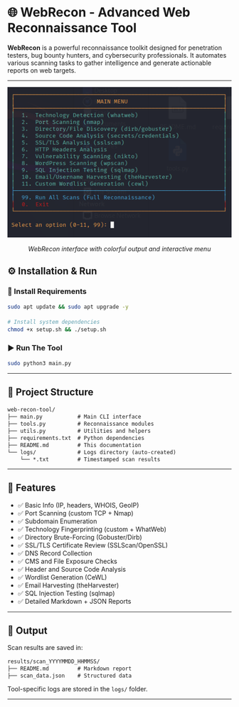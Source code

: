 # 🌐 WebRecon - Advanced Web Reconnaissance Tool

**WebRecon** is a powerful reconnaissance toolkit designed for penetration testers, bug bounty hunters, and cybersecurity professionals. It automates various scanning tasks to gather intelligence and generate actionable reports on web targets.

---

<div align="center">
  <img src="./preview_img.png" alt="Project_preview" width="700">
  <p><i>WebRecon interface with colorful output and interactive menu</i></p>
</div>

## ⚙️ Installation & Run

### 🧰 Install Requirements

```bash
sudo apt update && sudo apt upgrade -y

# Install system dependencies
chmod +x setup.sh && ./setup.sh
````

### ▶ Run The Tool

```bash
sudo python3 main.py
```

---

## 📂 Project Structure

```
web-recon-tool/
├── main.py           # Main CLI interface
├── tools.py          # Reconnaissance modules
├── utils.py          # Utilities and helpers
├── requirements.txt  # Python dependencies
├── README.md         # This documentation
└── logs/             # Logs directory (auto-created)
    └── *.txt         # Timestamped scan results
```

---


## 🧪 Features

* ✅ Basic Info (IP, headers, WHOIS, GeoIP)
* ✅ Port Scanning (custom TCP + Nmap)
* ✅ Subdomain Enumeration
* ✅ Technology Fingerprinting (custom + WhatWeb)
* ✅ Directory Brute-Forcing (Gobuster/Dirb)
* ✅ SSL/TLS Certificate Review (SSLScan/OpenSSL)
* ✅ DNS Record Collection
* ✅ CMS and File Exposure Checks
* ✅ Header and Source Code Analysis
* ✅ Wordlist Generation (CeWL)
* ✅ Email Harvesting (theHarvester)
* ✅ SQL Injection Testing (sqlmap)
* ✅ Detailed Markdown + JSON Reports

---

## 📝 Output

Scan results are saved in:

```
results/scan_YYYYMMDD_HHMMSS/
├── README.md         # Markdown report
├── scan_data.json    # Structured data
```

Tool-specific logs are stored in the `logs/` folder.

---